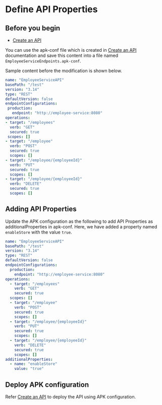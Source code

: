 # Define API Properties

## Before you begin

- <a href="../../../get-started/quick-start-guide" target="_blank">Create an API</a>

You can use the apk-conf file which is created in <a href="../../../get-started/quick-start-guide" target="_blank">Create an API</a> documentation and save this content into a file named `EmployeeServiceEndpoints.apk-conf`.

Sample content before the modification is shown below.

   ```yaml
   name: "EmployeeServiceAPI"
   basePath: "/test"
   version: "3.14"
   type: "REST"
   defaultVersion: false
   endpointConfigurations:
    production:
      endpoint: "http://employee-service:8080"
   operations:
   - target: "/employees"
     verb: "GET"
     secured: true
    scopes: []
   - target: "/employee"
     verb: "POST"
     secured: true
     scopes: []
   - target: "/employee/{employeeId}"
     verb: "PUT"
     secured: true
     scopes: []
   - target: "/employee/{employeeId}"
     verb: "DELETE"
     secured: true
     scopes: []
   ```

## Adding API Properties

Update the APK configuration as the following to add API Properties as additionalProperties in apk-conf. 
Here, we have added a property named `enableStore` with the value `true`.

   ```yaml
   name: "EmployeeServiceAPI"
   basePath: "/test"
   version: "3.14"
   type: "REST"
   defaultVersion: false
   endpointConfigurations:
     production:
       endpoint: "http://employee-service:8080"
   operations:
     - target: "/employees"
       verb: "GET"
       secured: true
     scopes: []
     - target: "/employee"
       verb: "POST"
       secured: true
       scopes: []
     - target: "/employee/{employeeId}"
       verb: "PUT"
       secured: true
       scopes: []
     - target: "/employee/{employeeId}"
       verb: "DELETE"
       secured: true
       scopes: []
   additionalProperties:
     - name: "enableStore"
       value: "true"
   ```

## Deploy APK configuration

Refer <a href="../../../get-started/quick-start-guide" target="_blank">Create an API</a> to deploy the API using APK configuration.